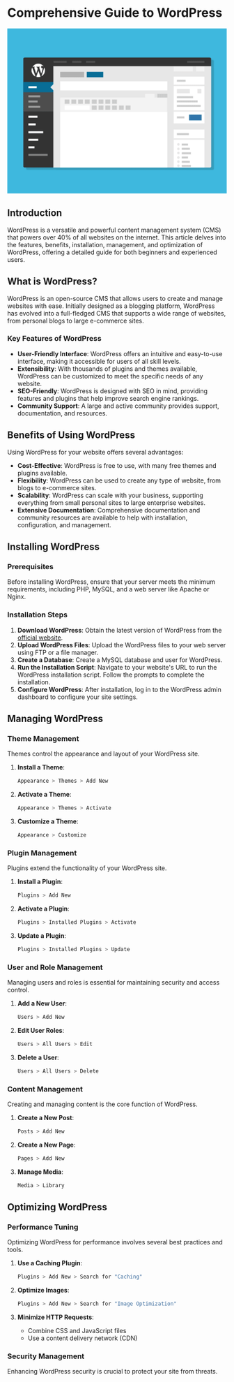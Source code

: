 # Comprehensive Guide to WordPress

![image](image/wordpress-dribbble.gif)

## Introduction

WordPress is a versatile and powerful content management system (CMS) that powers over 40% of all websites on the internet. This article delves into the features, benefits, installation, management, and optimization of WordPress, offering a detailed guide for both beginners and experienced users.

## What is WordPress?

WordPress is an open-source CMS that allows users to create and manage websites with ease. Initially designed as a blogging platform, WordPress has evolved into a full-fledged CMS that supports a wide range of websites, from personal blogs to large e-commerce sites.

### Key Features of WordPress

- **User-Friendly Interface**: WordPress offers an intuitive and easy-to-use interface, making it accessible for users of all skill levels.
- **Extensibility**: With thousands of plugins and themes available, WordPress can be customized to meet the specific needs of any website.
- **SEO-Friendly**: WordPress is designed with SEO in mind, providing features and plugins that help improve search engine rankings.
- **Community Support**: A large and active community provides support, documentation, and resources.

## Benefits of Using WordPress

Using WordPress for your website offers several advantages:

- **Cost-Effective**: WordPress is free to use, with many free themes and plugins available.
- **Flexibility**: WordPress can be used to create any type of website, from blogs to e-commerce sites.
- **Scalability**: WordPress can scale with your business, supporting everything from small personal sites to large enterprise websites.
- **Extensive Documentation**: Comprehensive documentation and community resources are available to help with installation, configuration, and management.

## Installing WordPress

### Prerequisites

Before installing WordPress, ensure that your server meets the minimum requirements, including PHP, MySQL, and a web server like Apache or Nginx.

### Installation Steps

1. **Download WordPress**: Obtain the latest version of WordPress from the [official website](https://wordpress.org/download/).
2. **Upload WordPress Files**: Upload the WordPress files to your web server using FTP or a file manager.
3. **Create a Database**: Create a MySQL database and user for WordPress.
4. **Run the Installation Script**: Navigate to your website's URL to run the WordPress installation script. Follow the prompts to complete the installation.
5. **Configure WordPress**: After installation, log in to the WordPress admin dashboard to configure your site settings.

## Managing WordPress

### Theme Management

Themes control the appearance and layout of your WordPress site.

1. **Install a Theme**:

   ```bash
   Appearance > Themes > Add New
   ```

2. **Activate a Theme**:

   ```bash
   Appearance > Themes > Activate
   ```

3. **Customize a Theme**:
   ```bash
   Appearance > Customize
   ```

### Plugin Management

Plugins extend the functionality of your WordPress site.

1. **Install a Plugin**:

   ```bash
   Plugins > Add New
   ```

2. **Activate a Plugin**:

   ```bash
   Plugins > Installed Plugins > Activate
   ```

3. **Update a Plugin**:
   ```bash
   Plugins > Installed Plugins > Update
   ```

### User and Role Management

Managing users and roles is essential for maintaining security and access control.

1. **Add a New User**:

   ```bash
   Users > Add New
   ```

2. **Edit User Roles**:

   ```bash
   Users > All Users > Edit
   ```

3. **Delete a User**:
   ```bash
   Users > All Users > Delete
   ```

### Content Management

Creating and managing content is the core function of WordPress.

1. **Create a New Post**:

   ```bash
   Posts > Add New
   ```

2. **Create a New Page**:

   ```bash
   Pages > Add New
   ```

3. **Manage Media**:
   ```bash
   Media > Library
   ```

## Optimizing WordPress

### Performance Tuning

Optimizing WordPress for performance involves several best practices and tools.

1. **Use a Caching Plugin**:

   ```bash
   Plugins > Add New > Search for "Caching"
   ```

2. **Optimize Images**:

   ```bash
   Plugins > Add New > Search for "Image Optimization"
   ```

3. **Minimize HTTP Requests**:
   - Combine CSS and JavaScript files
   - Use a content delivery network (CDN)

### Security Management

Enhancing WordPress security is crucial to protect your site from threats.
